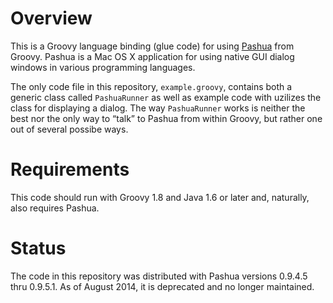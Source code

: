 Overview
===========

This is a Groovy language binding (glue code) for using [Pashua](http://www.bluem.net/jump/pashua) from Groovy. Pashua is a Mac OS X application for using native GUI dialog windows in various programming languages.

The only code file in this repository, `example.groovy`, contains both a generic class called `PashuaRunner` as well as  example code with uzilizes the class for displaying a dialog. The way `PashuaRunner` works is neither the best nor the only way to “talk” to Pashua from within Groovy, but rather one out of several possibe ways.

Requirements
=============
This code should run with Groovy 1.8 and Java 1.6 or later and, naturally, also requires Pashua.

Status
========
The code in this repository was distributed with Pashua versions 0.9.4.5 thru 0.9.5.1. As of August 2014, it is deprecated and no longer maintained.
